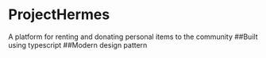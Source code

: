 # ProjectHermes

A platform for renting and donating personal items to the community 
	##Built using typescript
	##Modern design pattern
